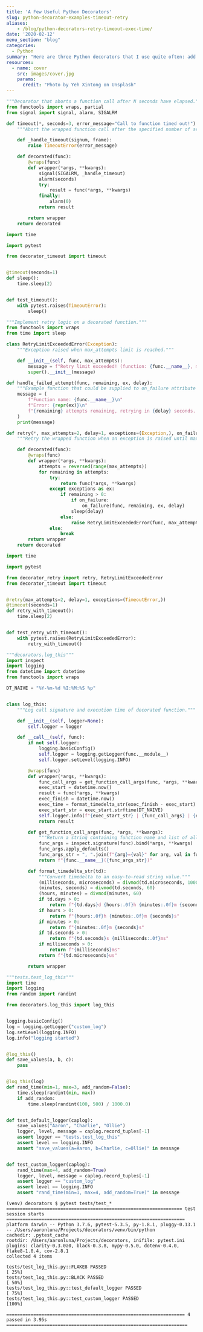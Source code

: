 ```yaml
---
title: 'A Few Useful Python Decorators'
slug: python-decorator-examples-timeout-retry
aliases:
    - /blog/python-decorators-retry-timeout-exec-time/
date: '2020-02-12'
menu_section: "blog"
categories:
  - Python
summary: "Here are three Python decorators that I use quite often: add timeout functionality to potentially long-running functions, add retry-logic to unreliable functions, and measure the execution time of a function. Also, unittest methods are included as usage examples of each decorator."
resources:
  - name: cover
    src: images/cover.jpg
    params:
      credit: "Photo by Yeh Xintong on Unsplash"
---
```


```python {linenos=table}
"""Decorator that aborts a function call after N seconds have elapsed."""
from functools import wraps, partial
from signal import signal, alarm, SIGALRM

def timeout(*, seconds=3, error_message="Call to function timed out!"):
    """Abort the wrapped function call after the specified number of seconds have elapsed."""

    def _handle_timeout(signum, frame):
        raise TimeoutError(error_message)

    def decorated(func):
        @wraps(func)
        def wrapper(*args, **kwargs):
            signal(SIGALRM, _handle_timeout)
            alarm(seconds)
            try:
                result = func(*args, **kwargs)
            finally:
                alarm(0)
            return result

        return wrapper
    return decorated

```

```python {linenos=table}
import time

import pytest

from decorator_timeout import timeout


@timeout(seconds=1)
def sleep():
    time.sleep(2)


def test_timeout():
    with pytest.raises(TimeoutError):
        sleep()

```

```python {linenos=table}
"""Implement retry logic on a decorated function."""
from functools import wraps
from time import sleep

class RetryLimitExceededError(Exception):
    """Exception raised when max_attempts limit is reached."""

    def __init__(self, func, max_attempts):
        message = f"Retry limit exceeded! (function: {func.__name__}, max attempts: {max_attempts})"
        super().__init__(message)

def handle_failed_attempt(func, remaining, ex, delay):
    """Example function that could be supplied to on_failure attribute of retry decorator."""
    message = (
        f"Function name: {func.__name__}\n"
        f"Error: {repr(ex)}\n"
        f"{remaining} attempts remaining, retrying in {delay} seconds..."
    )
    print(message)

def retry(*, max_attempts=2, delay=1, exceptions=(Exception,), on_failure=None):
    """Retry the wrapped function when an exception is raised until max_attempts have failed."""

    def decorated(func):
        @wraps(func)
        def wrapper(*args, **kwargs):
            attempts = reversed(range(max_attempts))
            for remaining in attempts:
                try:
                    return func(*args, **kwargs)
                except exceptions as ex:
                    if remaining > 0:
                        if on_failure:
                            on_failure(func, remaining, ex, delay)
                        sleep(delay)
                    else:
                        raise RetryLimitExceededError(func, max_attempts) from ex
                else:
                    break
        return wrapper
    return decorated

```

```python {linenos=table}
import time

import pytest

from decorator_retry import retry, RetryLimitExceededError
from decorator_timeout import timeout


@retry(max_attempts=2, delay=1, exceptions=(TimeoutError,))
@timeout(seconds=1)
def retry_with_timeout():
    time.sleep(2)


def test_retry_with_timeout():
    with pytest.raises(RetryLimitExceededError):
        retry_with_timeout()

```

```python {linenos=table}
"""decorators.log_this"""
import inspect
import logging
from datetime import datetime
from functools import wraps

DT_NAIVE = "%Y-%m-%d %I:%M:%S %p"


class log_this:
    """Log call signature and execution time of decorated function."""

    def __init__(self, logger=None):
        self.logger = logger

    def __call__(self, func):
        if not self.logger:
            logging.basicConfig()
            self.logger = logging.getLogger(func.__module__)
            self.logger.setLevel(logging.INFO)

        @wraps(func)
        def wrapper(*args, **kwargs):
            func_call_args = get_function_call_args(func, *args, **kwargs)
            exec_start = datetime.now()
            result = func(*args, **kwargs)
            exec_finish = datetime.now()
            exec_time = format_timedelta_str(exec_finish - exec_start)
            exec_start_str = exec_start.strftime(DT_NAIVE)
            self.logger.info(f"{exec_start_str} | {func_call_args} | {exec_time}")
            return result

        def get_function_call_args(func, *args, **kwargs):
            """Return a string containing function name and list of all argument names/values."""
            func_args = inspect.signature(func).bind(*args, **kwargs)
            func_args.apply_defaults()
            func_args_str = ", ".join(f"{arg}={val}" for arg, val in func_args.arguments.items())
            return f"{func.__name__}({func_args_str})"

        def format_timedelta_str(td):
            """Convert timedelta to an easy-to-read string value."""
            (milliseconds, microseconds) = divmod(td.microseconds, 1000)
            (minutes, seconds) = divmod(td.seconds, 60)
            (hours, minutes) = divmod(minutes, 60)
            if td.days > 0:
                return f"{td.days}d {hours:.0f}h {minutes:.0f}m {seconds}s"
            if hours > 0:
                return f"{hours:.0f}h {minutes:.0f}m {seconds}s"
            if minutes > 0:
                return f"{minutes:.0f}m {seconds}s"
            if td.seconds > 0:
                return f"{td.seconds}s {milliseconds:.0f}ms"
            if milliseconds > 0:
                return f"{milliseconds}ms"
            return f"{td.microseconds}us"

        return wrapper

```

```python {linenos=table}
"""tests.test_log_this"""
import time
import logging
from random import randint

from decorators.log_this import log_this


logging.basicConfig()
log = logging.getLogger("custom_log")
log.setLevel(logging.INFO)
log.info("logging started")


@log_this()
def save_values(a, b, c):
    pass


@log_this(log)
def rand_time(min=1, max=3, add_random=False):
    time.sleep(randint(min, max))
    if add_random:
        time.sleep(randint(100, 500) / 1000.0)


def test_default_logger(caplog):
    save_values("Aaron", "Charlie", "Ollie")
    logger, level, message = caplog.record_tuples[-1]
    assert logger == "tests.test_log_this"
    assert level == logging.INFO
    assert "save_values(a=Aaron, b=Charlie, c=Ollie)" in message


def test_custom_logger(caplog):
    rand_time(max=4, add_random=True)
    logger, level, message = caplog.record_tuples[-1]
    assert logger == "custom_log"
    assert level == logging.INFO
    assert "rand_time(min=1, max=4, add_random=True)" in message

```

<pre><code class="tox"><span class="cmd-venv">(venv) decorators $</span> <span class="cmd-input">pytest tests/test_*</span>
<span class="cmd-results">================================================================= test session starts ==================================================================
platform darwin -- Python 3.7.6, pytest-5.3.5, py-1.8.1, pluggy-0.13.1 -- /Users/aaronluna/Projects/decorators/venv/bin/python
cachedir: .pytest_cache
rootdir: /Users/aaronluna/Projects/decorators, inifile: pytest.ini
plugins: clarity-0.3.0a0, black-0.3.8, mypy-0.5.0, dotenv-0.4.0, flake8-1.0.4, cov-2.8.1
collected 4 items

tests/test_log_this.py::FLAKE8 PASSED                                                                                                            [ 25%]
tests/test_log_this.py::BLACK PASSED                                                                                                             [ 50%]
tests/test_log_this.py::test_default_logger PASSED                                                                                               [ 75%]
tests/test_log_this.py::test_custom_logger PASSED                                                                                                [100%]

================================================================== 4 passed in 3.95s ===================================================================
</span></code></pre>
